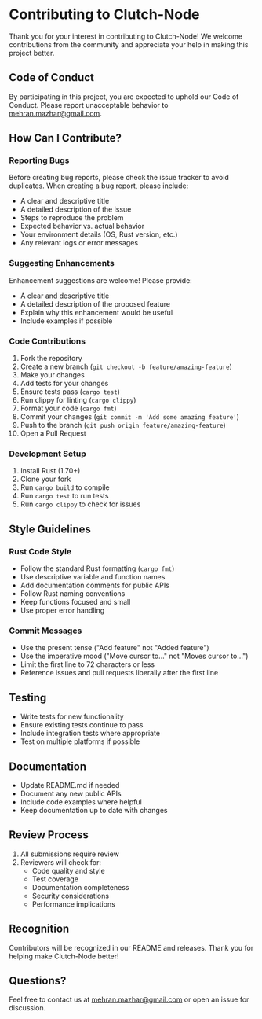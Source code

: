 # Contributing to Clutch-Node

Thank you for your interest in contributing to Clutch-Node! We welcome contributions from the community and appreciate your help in making this project better.

## Code of Conduct

By participating in this project, you are expected to uphold our Code of Conduct. Please report unacceptable behavior to mehran.mazhar@gmail.com.

## How Can I Contribute?

### Reporting Bugs

Before creating bug reports, please check the issue tracker to avoid duplicates. When creating a bug report, please include:

- A clear and descriptive title
- A detailed description of the issue
- Steps to reproduce the problem
- Expected behavior vs. actual behavior
- Your environment details (OS, Rust version, etc.)
- Any relevant logs or error messages

### Suggesting Enhancements

Enhancement suggestions are welcome! Please provide:

- A clear and descriptive title
- A detailed description of the proposed feature
- Explain why this enhancement would be useful
- Include examples if possible

### Code Contributions

1. Fork the repository
2. Create a new branch (`git checkout -b feature/amazing-feature`)
3. Make your changes
4. Add tests for your changes
5. Ensure tests pass (`cargo test`)
6. Run clippy for linting (`cargo clippy`)
7. Format your code (`cargo fmt`)
8. Commit your changes (`git commit -m 'Add some amazing feature'`)
9. Push to the branch (`git push origin feature/amazing-feature`)
10. Open a Pull Request

### Development Setup

1. Install Rust (1.70+)
2. Clone your fork
3. Run `cargo build` to compile
4. Run `cargo test` to run tests
5. Run `cargo clippy` to check for issues

## Style Guidelines

### Rust Code Style

- Follow the standard Rust formatting (`cargo fmt`)
- Use descriptive variable and function names
- Add documentation comments for public APIs
- Follow Rust naming conventions
- Keep functions focused and small
- Use proper error handling

### Commit Messages

- Use the present tense ("Add feature" not "Added feature")
- Use the imperative mood ("Move cursor to..." not "Moves cursor to...")
- Limit the first line to 72 characters or less
- Reference issues and pull requests liberally after the first line

## Testing

- Write tests for new functionality
- Ensure existing tests continue to pass
- Include integration tests where appropriate
- Test on multiple platforms if possible

## Documentation

- Update README.md if needed
- Document any new public APIs
- Include code examples where helpful
- Keep documentation up to date with changes

## Review Process

1. All submissions require review
2. Reviewers will check for:
   - Code quality and style
   - Test coverage
   - Documentation completeness
   - Security considerations
   - Performance implications

## Recognition

Contributors will be recognized in our README and releases. Thank you for helping make Clutch-Node better!

## Questions?

Feel free to contact us at mehran.mazhar@gmail.com or open an issue for discussion.




